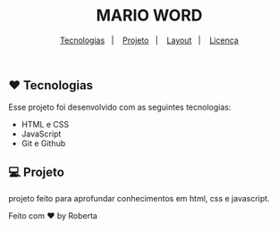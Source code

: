 <h1 align="center"> MARIO WORD</h1>



<p align="center">
  <a href="#-tecnologias">Tecnologias</a>&nbsp;&nbsp;&nbsp;|&nbsp;&nbsp;&nbsp;
  <a href="#-projeto">Projeto</a>&nbsp;&nbsp;&nbsp;|&nbsp;&nbsp;&nbsp;
  <a href="#-layout">Layout</a>&nbsp;&nbsp;&nbsp;|&nbsp;&nbsp;&nbsp;
  <a href="#memo-licença">Licença</a>
</p>

<br>


## ❤️ Tecnologias

Esse projeto foi desenvolvido com as seguintes tecnologias:

- HTML e CSS
- JavaScript
- Git e Github
## 💻 Projeto

projeto feito para aprofundar conhecimentos em html, css e javascript.


Feito com ❤️ by Roberta 
